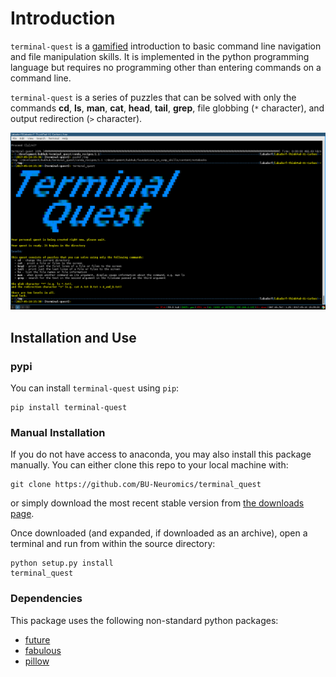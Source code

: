 # Introduction

`terminal-quest` is a [gamified](https://en.wikipedia.org/wiki/Gamification)
introduction to basic command line navigation and file manipulation skills. It
is implemented in the python programming language but requires no programming
other than entering commands on a command line. 

`terminal-quest` is a series of puzzles that can be solved with only the
commands **cd**, **ls**, **man**, **cat**, **head**, **tail**, **grep**, file
globbing (`*` character), and output redirection (`>` character).

![terminal_quest.png](terminal_quest.png)

## Installation and Use ##

### pypi ###

You can install `terminal-quest` using `pip`:

```
pip install terminal-quest
```

### Manual Installation ###

If you do not have access to anaconda, you may also install this package
manually. You can either clone this repo to your local machine with:

```
git clone https://github.com/BU-Neuromics/terminal_quest
```

or simply download the most recent stable version from [the downloads
page](https://github.com/BU-Neuromics/terminal_quest/tags).

Once downloaded (and expanded, if downloaded as an archive), open a terminal
and run from within the source directory:

```
python setup.py install
terminal_quest
```

### Dependencies ###

This package uses the following non-standard python packages:

* [future](https://pypi.python.org/pypi/future)
* [fabulous](https://pypi.python.org/pypi/fabulous)
* [pillow](https://python-pillow.org/)
